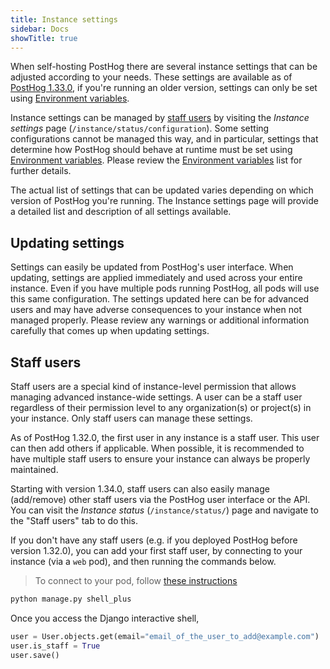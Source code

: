 ```yaml
---
title: Instance settings
sidebar: Docs
showTitle: true
---
```


When self-hosting PostHog there are several instance settings that can be adjusted according to your needs. These settings are available as of [PostHog 1.33.0](/blog/the-posthog-array-1-33-0), if you're running an older version, settings can only be set using [Environment variables][env-vars].

Instance settings can be managed by [staff users](#staff-users) by visiting the _Instance settings_ page (`/instance/status/configuration`). Some setting configurations cannot be managed this way, and in particular, settings that determine how PostHog should behave at runtime must be set using [Environment variables][env-vars]. Please review the [Environment variables][env-vars] list for further details.

The actual list of settings that can be updated varies depending on which version of PostHog you're running. The Instance settings page will provide a detailed list and description of all settings available.

## Updating settings

Settings can easily be updated from PostHog's user interface. When updating, settings are applied immediately and used across your entire instance. Even if you have multiple pods running PostHog, all pods will use this same configuration. The settings updated here can be for advanced users and may have adverse consequences to your instance when not managed properly. Please review any warnings or additional information carefully that comes up when updating settings.

## Staff users

Staff users are a special kind of instance-level permission that allows managing advanced instance-wide settings. A user can be a staff user regardless of their permission level to any organization(s) or project(s) in your instance. Only staff users can manage these settings.

As of PostHog 1.32.0, the first user in any instance is a staff user. This user can then add others if applicable. When possible, it is recommended to have multiple staff users to ensure your instance can always be properly maintained.

Starting with version 1.34.0, staff users can also easily manage (add/remove) other staff users via the PostHog user interface or the API. You can visit the _Instance status_ (`/instance/status/`) page and navigate to the "Staff users" tab to do this.

If you don't have any staff users (e.g. if you deployed PostHog before version 1.32.0), you can add your first staff user, by connecting to your instance (via a `web` pod), and then running the commands below.

> To connect to your pod, follow [these instructions](https://posthog.com/docs/self-host/deploy/troubleshooting#how-do-i-connect-to-postgres)


```bash
python manage.py shell_plus
```

Once you access the Django interactive shell,
```python
user = User.objects.get(email="email_of_the_user_to_add@example.com")
user.is_staff = True
user.save()
```

[env-vars]: /docs/self-host/configure/environment-variables
